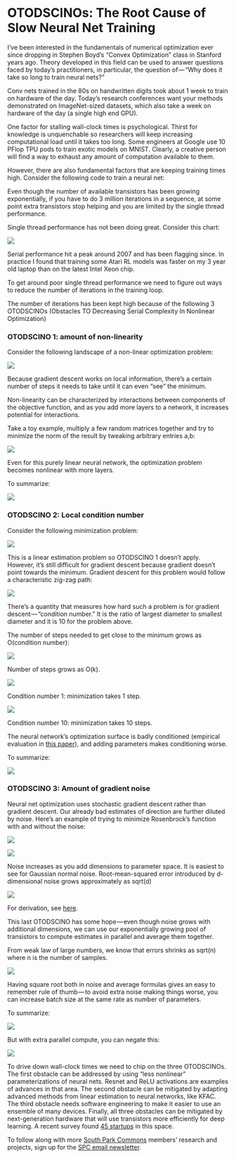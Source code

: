 # OTODSCINOs: The Root Cause of Slow Neural Net Training

I’ve been interested in the fundamentals of numerical optimization ever since dropping in Stephen Boyd’s “Convex Optimization” class in Stanford years ago. Theory developed in this field can be used to answer questions faced by today’s practitioners, in particular, the question of — “Why does it take so long to train neural nets?”

Conv nets trained in the 80s on handwritten digits took about 1 week to train on hardware of the day. Today’s research conferences want your methods demonstrated on ImageNet-sized datasets, which also take a week on hardware of the day (a single high end GPU).

One factor for stalling wall-clock times is psychological. Thirst for knowledge is unquenchable so researchers will keep increasing computational load until it takes too long. Some engineers at Google use 10 PFlop TPU pods to train exotic models on MNIST. Clearly, a creative person will find a way to exhaust any amount of computation available to them.

However, there are also fundamental factors that are keeping training times high. Consider the following code to train a neural net:



Even though the number of available transistors has been growing exponentially, if you have to do 3 million iterations in a sequence, at some point extra transistors stop helping and you are limited by the single thread performance.

Single thread performance has not been doing great. Consider this chart:

![](https://cdn-images-1.medium.com/max/1600/0*lF189p7-wHR3BDqy.)

Serial performance hit a peak around 2007 and has been flagging since. In practice I found that training some Atari RL models was faster on my 3 year old laptop than on the latest Intel Xeon chip.

To get around poor single thread performance we need to figure out ways to reduce the number of iterations in the training loop.

The number of iterations has been kept high because of the following 3 OTODSCINOs (Obstacles TO Decreasing Serial Complexity In Nonlinear Optimization)

### OTODSCINO 1: amount of non-linearity

Consider the following landscape of a non-linear optimization problem:

![](https://cdn-images-1.medium.com/max/1600/0*Od3E5kY3BG1tazFC.)

Because gradient descent works on local information, there’s a certain number of steps it needs to take until it can even “see” the minimum.

Non-linearity can be characterized by interactions between components of the objective function, and as you add more layers to a network, it increases potential for interactions.

Take a toy example, multiply a few random matrices together and try to minimize the norm of the result by tweaking arbitrary entries a,b:

![](https://cdn-images-1.medium.com/max/1600/0*ds21dLpAD6DMG8C5.)

Even for this purely linear neural network, the optimization problem becomes nonlinear with more layers.

To summarize:

![](https://cdn-images-1.medium.com/max/1600/0*94qs6XBxP6E_OrWm.)

### OTODSCINO 2: Local condition number

Consider the following minimization problem:

![](https://cdn-images-1.medium.com/max/1600/0*gRBhfw-8vmBgbOzb.)

This is a linear estimation problem so OTODSCINO 1 doesn’t apply. However, it’s still difficult for gradient descent because gradient doesn’t point towards the minimum. Gradient descent for this problem would follow a characteristic zig-zag path:

![](https://cdn-images-1.medium.com/max/1600/0*FCDOGYopeD0GqsU-.)

There’s a quantity that measures how hard such a problem is for gradient descent — “condition number.” It is the ratio of largest diameter to smallest diameter and it is 10 for the problem above.

The number of steps needed to get close to the minimum grows as O(condition number):

![](https://cdn-images-1.medium.com/max/1600/0*M8fS681TaTwgPXVC.)

Number of steps grows as O(k).

![](https://cdn-images-1.medium.com/max/1600/0*pxabLaPgia5RoBeZ.)

Condition number 1: minimization takes 1 step.

![](https://cdn-images-1.medium.com/max/1600/0*TboqYPhgEcwgHLqT.)

Condition number 10: minimization takes 10 steps.

The neural network’s optimization surface is badly conditioned (empirical evaluation in [this paper](https://arxiv.org/abs/1611.07476)), and adding parameters makes conditioning worse.

To summarize:

![](https://cdn-images-1.medium.com/max/1600/0*8NefU7tzNhw6XwzC.)

### OTODSCINO 3: Amount of gradient noise

Neural net optimization uses stochastic gradient descent rather than gradient descent. Our already bad estimates of direction are further diluted by noise. Here’s an example of trying to minimize Rosenbrock’s function with and without the noise:

![](https://cdn-images-1.medium.com/max/1600/0*PP1p_PzjSpwiY4sM.)

![](https://cdn-images-1.medium.com/max/1600/0*GN6JVhmee74_JwMf.)

Noise increases as you add dimensions to parameter space. It is easiest to see for Gaussian normal noise. Root-mean-squared error introduced by d-dimensional noise grows approximately as sqrt(d)

![](https://cdn-images-1.medium.com/max/1600/0*kaxPWp9yWqTADIpE.)

For derivation, see [here](http://yaroslavvb.blogspot.com/2006/05/curse-of-dimensionality-and-intuition.html).

This last OTODSCINO has some hope — even though noise grows with additional dimensions, we can use our exponentially growing pool of transistors to compute estimates in parallel and average them together.

From weak law of large numbers, we know that errors shrinks as sqrt(n) where n is the number of samples.

![](https://cdn-images-1.medium.com/max/1600/0*9EKaidadicahIPJz.)

Having square root both in noise and average formulas gives an easy to remember rule of thumb — to avoid extra noise making things worse, you can increase batch size at the same rate as number of parameters.

To summarize:

![](https://cdn-images-1.medium.com/max/1600/0*oDiuRNeBLj7RvIBj.)

But with extra parallel compute, you can negate this:

![](https://cdn-images-1.medium.com/max/1600/0*gq9qJV1L_beLu6ag.)

To drive down wall-clock times we need to chip on the three OTODSCINOs. The first obstacle can be addressed by using “less nonlinear” parameterizations of neural nets. Resnet and ReLU activations are examples of advances in that area. The second obstacle can be mitigated by adapting advanced methods from linear estimation to neural networks, like KFAC. The third obstacle needs software engineering to make it easier to use an ensemble of many devices. Finally, all three obstacles can be mitigated by next-generation hardware that will use transistors more efficiently for deep learning. A recent survey found [45 startups](https://www.nytimes.com/2018/01/14/technology/artificial-intelligence-chip-start-ups.html) in this space.

To follow along with more [South Park Commons](https://www.southparkcommons.com/) members’ research and projects, sign up for the [SPC email newsletter](https://mailchi.mp/116e4aebefbc/southparkcommons).

